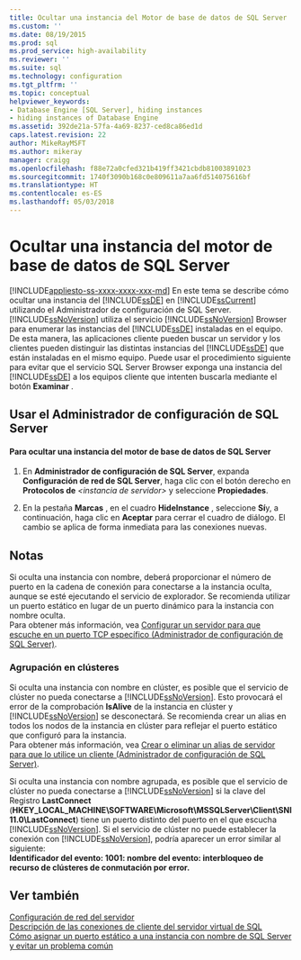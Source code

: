 ```yaml
---
title: Ocultar una instancia del Motor de base de datos de SQL Server | Microsoft Docs
ms.custom: ''
ms.date: 08/19/2015
ms.prod: sql
ms.prod_service: high-availability
ms.reviewer: ''
ms.suite: sql
ms.technology: configuration
ms.tgt_pltfrm: ''
ms.topic: conceptual
helpviewer_keywords:
- Database Engine [SQL Server], hiding instances
- hiding instances of Database Engine
ms.assetid: 392de21a-57fa-4a69-8237-ced8ca86ed1d
caps.latest.revision: 22
author: MikeRayMSFT
ms.author: mikeray
manager: craigg
ms.openlocfilehash: f88e72a0cfed321b419ff3421cbdb81003891023
ms.sourcegitcommit: 1740f3090b168c0e809611a7aa6fd514075616bf
ms.translationtype: HT
ms.contentlocale: es-ES
ms.lasthandoff: 05/03/2018
---
```

# <a name="hide-an-instance-of-sql-server-database-engine"></a>Ocultar una instancia del motor de base de datos de SQL Server
[!INCLUDE[appliesto-ss-xxxx-xxxx-xxx-md](../../includes/appliesto-ss-xxxx-xxxx-xxx-md.md)]
  En este tema se describe cómo ocultar una instancia del [!INCLUDE[ssDE](../../includes/ssde-md.md)] en [!INCLUDE[ssCurrent](../../includes/sscurrent-md.md)] utilizando el Administrador de configuración de SQL Server. [!INCLUDE[ssNoVersion](../../includes/ssnoversion-md.md)] utiliza el servicio [!INCLUDE[ssNoVersion](../../includes/ssnoversion-md.md)] Browser para enumerar las instancias del [!INCLUDE[ssDE](../../includes/ssde-md.md)] instaladas en el equipo. De esta manera, las aplicaciones cliente pueden buscar un servidor y los clientes pueden distinguir las distintas instancias del [!INCLUDE[ssDE](../../includes/ssde-md.md)] que están instaladas en el mismo equipo. Puede usar el procedimiento siguiente para evitar que el servicio SQL Server Browser exponga una instancia del [!INCLUDE[ssDE](../../includes/ssde-md.md)] a los equipos cliente que intenten buscarla mediante el botón **Examinar** .  
  
##  <a name="SSMSProcedure"></a> Usar el Administrador de configuración de SQL Server  
  
#### <a name="to-hide-an-instance-of-the-sql-server-database-engine"></a>Para ocultar una instancia del motor de base de datos de SQL Server  
  
1.  En **Administrador de configuración de SQL Server**, expanda **Configuración de red de SQL Server**, haga clic con el botón derecho en **Protocolos de** *\<instancia de servidor>* y seleccione **Propiedades**.  
  
2.  En la pestaña **Marcas** , en el cuadro **HideInstance** , seleccione **Sí**y, a continuación, haga clic en **Aceptar** para cerrar el cuadro de diálogo. El cambio se aplica de forma inmediata para las conexiones nuevas.  
  
## <a name="remarks"></a>Notas  
 Si oculta una instancia con nombre, deberá proporcionar el número de puerto en la cadena de conexión para conectarse a la instancia oculta, aunque se esté ejecutando el servicio de explorador. Se recomienda utilizar un puerto estático en lugar de un puerto dinámico para la instancia con nombre oculta.  
  Para obtener más información, vea [Configurar un servidor para que escuche en un puerto TCP específico &#40;Administrador de configuración de SQL Server&#41;](../../database-engine/configure-windows/configure-a-server-to-listen-on-a-specific-tcp-port.md).  
  
### <a name="clustering"></a>Agrupación en clústeres  
 Si oculta una instancia con nombre en clúster, es posible que el servicio de clúster no pueda conectarse a [!INCLUDE[ssNoVersion](../../includes/ssnoversion-md.md)]. Esto provocará el error de la comprobación **IsAlive** de la instancia en clúster y [!INCLUDE[ssNoVersion](../../includes/ssnoversion-md.md)] se desconectará. Se recomienda crear un alias en todos los nodos de la instancia en clúster para reflejar el puerto estático que configuró para la instancia.  
 Para obtener más información, vea [Crear o eliminar un alias de servidor para que lo utilice un cliente &#40;Administrador de configuración de SQL Server&#41;](../../database-engine/configure-windows/create-or-delete-a-server-alias-for-use-by-a-client.md).  
  
 Si oculta una instancia con nombre agrupada, es posible que el servicio de clúster no pueda conectarse a [!INCLUDE[ssNoVersion](../../includes/ssnoversion-md.md)] si la clave del Registro **LastConnect** (**HKEY_LOCAL_MACHINE\SOFTWARE\Microsoft\MSSQLServer\Client\SNI11.0\LastConnect**) tiene un puerto distinto del puerto en el que escucha [!INCLUDE[ssNoVersion](../../includes/ssnoversion-md.md)]. Si el servicio de clúster no puede establecer la conexión con [!INCLUDE[ssNoVersion](../../includes/ssnoversion-md.md)], podría aparecer un error similar al siguiente:  
**Identificador del evento: 1001: nombre del evento: interbloqueo de recurso de clústeres de conmutación por error.**  
  
## <a name="see-also"></a>Ver también  
 [Configuración de red del servidor](../../database-engine/configure-windows/server-network-configuration.md)   
 [Descripción de las conexiones de cliente del servidor virtual de SQL](https://support.microsoft.com/kb/273673)   
 [Cómo asignar un puerto estático a una instancia con nombre de SQL Server y evitar un problema común](http://blogs.msdn.com/b/arvindsh/archive/2012/09/08/how-to-assign-a-static-port-to-a-sql-server-named-instance-and-avoid-a-common-pitfall.aspx)  
  
  

